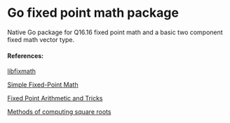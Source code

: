 # Go fixed point math package

Native Go package for Q16.16 fixed point math and a basic two component fixed math vector type.

#### References:

[libfixmath](https://en.wikipedia.org/wiki/Libfixmath)

[Simple Fixed-Point Math](https://spin.atomicobject.com/2012/03/15/simple-fixed-point-math/)

[Fixed Point Arithmetic and Tricks](http://x86asm.net/articles/fixed-point-arithmetic-and-tricks/)

[Methods of computing square roots](http://en.wikipedia.org/wiki/Methods_of_computing_square_roots#Binary_numeral_system_.28base_2.29)
